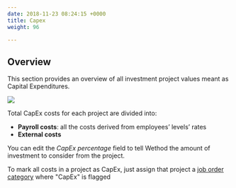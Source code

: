 ```yaml
---
date: 2018-11-23 08:24:15 +0000
title: Capex
weight: 96

---
```

## Overview

This section provides an overview of all investment project values meant as Capital Expenditures. 

![](/uploads/2018/11/23/support_capex.png)

Total CapEx costs for each project are divided into:

* **Payroll costs**: all the costs derived from employees’ levels’ rates 
* **External costs** 

You can edit the _CapEx percentage_ field to tell Wethod the amount of investment to consider from the project.

To mark all costs in a project as CapEx, just assign that project a [job order category](http://support.wethod.com/settings/index/#company) where "CapEx" is flagged